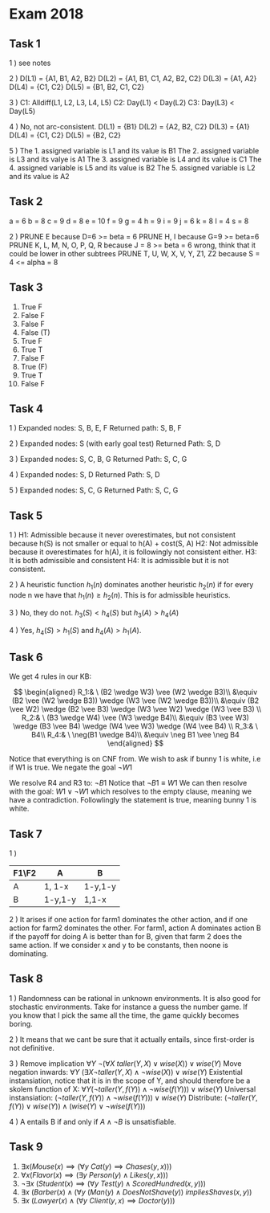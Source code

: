 # Exam 2018

## Task 1

1 ) see notes

2 ) 
D(L1) = {A1, B1, A2, B2}
D(L2) = {A1, B1, C1, A2, B2, C2}
D(L3) = {A1, A2}
D(L4) = {C1, C2}
D(L5) = {B1, B2, C1, C2}

3 )
C1: Alldiff(L1, L2, L3, L4, L5)
C2: Day(L1) < Day(L2)
C3: Day(L3) < Day(L5)

4 ) No, not arc-consistent.
D(L1) = {B1}
D(L2) = {A2, B2, C2}
D(L3) = {A1}
D(L4) = {C1, C2}
D(L5) = {B2, C2}

5 )
The 1. assigned variable is L1 and its value is B1
The 2. assigned variable is L3 and its valye is A1
The 3. assigned variable is L4 and its value is C1
The 4. assigned variable is L5 and its value is B2
The 5. assigned variable is L2 and its value is A2

## Task 2
a = 6
b = 8
c = 9
d = 8
e = 10
f = 9
g = 4
h = 9
i = 9
j = 6
k = 8
l = 4
s = 8

2 ) 
PRUNE E because D=6 >= beta = 6
PRUNE H, I because G=9 >= beta=6
PRUNE K, L, M, N, O, P, Q, R because J = 8 >= beta = 6 wrong, think that it could be lower in other subtrees
PRUNE T, U, W, X, V, Y, Z1, Z2 because S = 4 <= alpha = 8

## Task 3

1. True F
2. False F
3. False F
4. False (T)
5. True F
6. True T
7. False F
8. True (F)
9. True T
10. False F

## Task 4

1 )
Expanded nodes: S, B, E, F
Returned path: S, B, F

2 )
Expanded nodes: S (with early goal test)
Returned Path: S, D

3 )
Expanded nodes: S, C, B, G
Returned Path: S, C, G

4 )
Expanded nodes: S, D
Returned Path: S, D

5 )
Expanded nodes: S, C, G
Returned Path: S, C, G

## Task 5

1 )
H1: Admissible because it never overestimates, but not consistent because h(S) is not smaller or equal to h(A) + cost(S, A)
H2: Not admissible because it overestimates for h(A), it is followingly not consistent either.
H3: It is both admissible and consistent
H4: It is admissible but it is not consistent.

2 ) A heuristic function $h_1(n)$ dominates another heuristic $h_2(n)$ if for every node n we have that $h_1(n) \geq h_2(n)$. This is for admissible heuristics.

3 ) No, they do not. $h_3(S) < h_4(S)$ but $h_3(A) > h_4(A)$

4 ) Yes, $h_4(S) > h_1(S)$ and $h_4(A) > h_1(A)$.

## Task 6

We get 4 rules in our KB:

$$
\begin{aligned}
R_1:& \ (B2 \wedge W3) \vee  (W2 \wedge B3)\\
&\equiv (B2 \vee (W2 \wedge B3)) \wedge (W3 \vee (W2 \wedge B3))\\
&\equiv (B2 \vee W2) \wedge (B2 \vee B3) \wedge (W3 \vee W2) \wedge (W3 \vee B3)  \\
R_2:& \ (B3 \wedge W4) \vee  (W3 \wedge B4)\\
&\equiv (B3 \vee W3) \wedge (B3 \vee B4) \wedge (W4 \vee W3) \wedge (W4 \vee B4)   \\
R_3:& \ B4\\
R_4:& \ \neg(B1 \wedge B4)\\
&\equiv \neg B1 \vee \neg B4
\end{aligned}
$$

Notice that everything is on CNF from. We wish to ask if bunny 1 is white, i.e if W1 is true. We negate the goal $\neg W1$

We resolve R4 and R3 to:
$\neg B1$
Notice that $\neg B1 \equiv W1$
We can then resolve with the goal:
$W1 \vee \neg W1$ which resolves to the empty clause, meaning we have a contradiction. Followlingly the statement is true, meaning bunny 1 is white.

## Task 7

1 )

|F1\F2|A|B|
|---|---|---|
|A|1, 1-x|1-y,1-y|
|B|1-y,1-y|1,1-x|

2 ) It arises if one action for farm1 dominates the other action, and if one action for farm2 dominates the other. For farm1, action A dominates action B if the payoff for doing A is better than for B, given that farm 2 does the same action. If we consider x and y to be constants, then noone is dominating.

## Task 8

1 ) Randomness can be rational in unknown environments. It is also good for stochastic environments. Take for instance a guess the number game. If you know that I pick the same all the time, the game quickly becomes boring.

2 ) It means that we cant be sure that it actually entails, since first-order is not definitive. 

3 ) Remove implication
$\forall Y \ \neg (\forall X \ taller(Y,X) \vee wise(X)) \vee wise(Y)$
Move negation inwards:
$\forall Y \ (\exists X \neg taller(Y, X) \wedge \neg wise(X)) \vee wise(Y)$
Existential instansiation, notice that it is in the scope of Y, and should therefore be a skolem function of X:
$\forall Y (\neg taller(Y, f(Y)) \wedge \neg wise(f(Y))) \vee wise(Y)$
Universal instansiation:
$(\neg taller(Y, f(Y)) \wedge \neg wise(f(Y))) \vee wise(Y)$
Distribute:
$(\neg taller(Y, f(Y)) \vee wise(Y)) \wedge (wise(Y) \vee \neg wise(f(Y)))$

4 )
A entails B if and only if $A \wedge \neg B$ is unsatisfiable.

## Task 9

1. $\exists x (Mouse(x) \implies (\forall y \ Cat(y) \implies Chases(y, x)))$
2. $\forall x (Flavor(x) \implies (\exists y \ Person(y) \wedge Likes(y, x)))$
3. $\neg \exists x \ (Student(x) \implies (\forall y \ Test(y) \wedge ScoredHundred(x, y)))$
4. $\exists x \ (Barber(x) \wedge (\forall y \ (Man(y) \wedge DoesNotShave(y)) \ implies Shaves(x, y))$
5. $\exists x \ (Lawyer(x) \wedge (\forall y \ Client(y, x) \implies Doctor(y)))$
